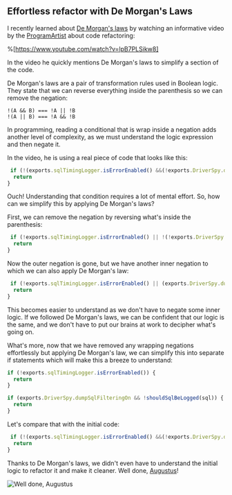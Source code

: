 ## Effortless refactor with De Morgan's Laws

I recently learned about [De Morgan's laws](https://en.wikipedia.org/wiki/De_Morgan%27s_laws) by watching an informative video by the [ProgramArtist](https://www.youtube.com/channel/UCgs-54tlVBF80MMD9_YqBng) about   code refactoring:

%[https://www.youtube.com/watch?v=lpB7PLSikw8]

In the video he quickly mentions De Morgan's laws to simplify a section of the code.

De Morgan's laws are a pair of transformation rules used in Boolean logic. They state that we can reverse everything inside the parenthesis so we can remove the negation:

```
!(A && B) === !A || !B
!(A || B) === !A && !B
``` 

In programming, reading a conditional that is wrap inside a negation adds another level of complexity, as we must understand the logic expression and then negate it.

In the video, he is using a real piece of code that looks like this:

```js
 if (!(exports.sqlTimingLogger.isErrorEnabled() &&(!exports.DriverSpy.dumpSqlFilteringOn || shouldSqlBeLogged(sql)))) {
  return
}
```

Ouch! Understanding that condition requires a lot of mental effort. So, how can we simplify this by applying De Morgan's laws?

First, we can remove the negation by reversing what's inside the parenthesis:

```js
 if (!exports.sqlTimingLogger.isErrorEnabled() || !(!exports.DriverSpy.dumpSqlFilteringOn || shouldSqlBeLogged(sql))) {
  return
}
```

Now the outer negation is gone, but we have another inner negation to which we can also apply De Morgan's law:

```js
 if (!exports.sqlTimingLogger.isErrorEnabled() || (exports.DriverSpy.dumpSqlFilteringOn && !shouldSqlBeLogged(sql))) {
  return
}
```

This becomes easier to understand as we don't have to negate some inner logic. If we followed De Morgan's laws, we can be confident that our logic is the same, and we don't have to put our brains at work to decipher what's going on.

What's more, now that we have removed any wrapping negations effortlessly but applying De Morgan's law, we can simplify this into separate if statements which will make this a breeze to understand:

```js
if (!exports.sqlTimingLogger.isErrorEnabled()) {
  return
}

if (exports.DriverSpy.dumpSqlFilteringOn && !shouldSqlBeLogged(sql)) {
  return
}
```

Let's compare that with the initial code:

```js
 if (!(exports.sqlTimingLogger.isErrorEnabled() &&(!exports.DriverSpy.dumpSqlFilteringOn || shouldSqlBeLogged(sql)))) {
  return
}
```

Thanks to De Morgan's laws, we didn't even have to understand the initial logic to refactor it and make it cleaner. Well done, [Augustus](https://en.wikipedia.org/wiki/Augustus_De_Morgan)!


![Well done, Augustus](https://cdn.hashnode.com/res/hashnode/image/upload/v1593883445382/0MO0CIjl2.gif)




